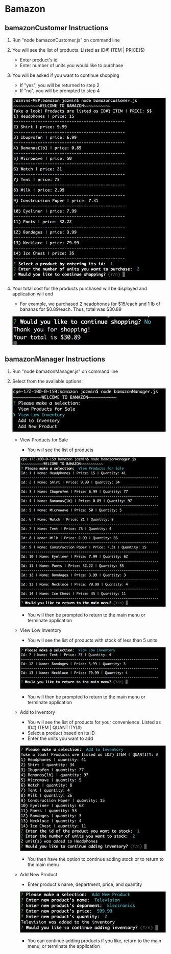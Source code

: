 # Bamazon

## bamazonCustomer Instructions

1. Run "node bamazonCustomer.js" on command line

2. You will see the list of products. Listed as ID#) ITEM | PRICE($) 
    - Enter product's id
    - Enter number of units you would like to purchase

3. You will be asked if you want to continue shopping
    - If "yes", you will be returned to step 2
    - If "no", you will be prompted to step 4

    ![customerMainMenu](images/bamazonCustomer1.png)

4. Your total cost for the products purchased will be displayed and application will end
    - For example, we purchased 2 headphones for $15/each and 1 lb of bananas for $0.89/each. Thus, total was $30.89

    ![bamazonTotalCost](images/bamazonCustomer2.png)

## bamazonManager Instructions

1. Run "node bamazonManager.js" on command line

2. Select from the available options:

    ![managerMainMenu](images/bamazonManager1.png)

    * View Products for Sale
        - You will see the list of products

        ![bamazonViewProducts](images/bamazonManager2.png)

        - You will then be prompted to return to the main menu or terminate application

    * View Low Inventory
        - You will see the list of products with stock of less than 5 units

        ![bamazonLowStock](images/bamazonManager3.png)

        - You will then be prompted to return to the main menu or terminate application
    
    * Add to Inventory
        - You will see the list of products for your convenience. Listed as ID#) ITEM | QUANTITY(#)
        - Select a product based on its ID
        - Enter the units you want to add
        
        ![bamazonAddStock](images/bamazonManager4.png)

        - You then have the option to continue adding stock or to return to the main menu

    * Add New Product
        - Enter product's name, department, price, and quantity

        ![bamazonAddProduct](images/bamazonManager5.png)

        - You can continue adding products if you like, return to the main menu, or terminate the application

      
